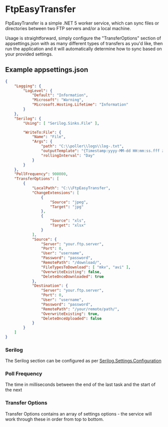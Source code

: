 # FtpEasyTransfer

FtpEasyTransfer is a simple .NET 5 worker service, which can sync files or directories between two FTP servers and/or a local machine.

Usage is straightforward, simply configure the "TransferOptions" section of appsettings.json with as many different types of transfers as you'd like, then run the application and it will automatically determine how to sync based on your provided settings.

## Example appsettings.json

```json
{
    "Logging": {
        "LogLevel": {
            "Default": "Information",
            "Microsoft": "Warning",
            "Microsoft.Hosting.Lifetime": "Information"
        }
    },
    "Serilog": {
        "Using": [ "Serilog.Sinks.File" ],

        "WriteTo:File": {
            "Name": "File",
            "Args": {
                "path": "C:\\poller\\logs\\log-.txt",
                "outputTemplate": "{Timestamp:yyyy-MM-dd HH:mm:ss.fff zzz} [{Level:u3}] {Message:lj}{NewLine}{Exception}",
                "rollingInterval": "Day"
            }
        }
    },
    "PollFrequency": 900000,
    "TransferOptions": [
        {
            "LocalPath": "C:\\FtpEasyTransfer",
            "ChangeExtensions": [
                {
                    "Source": "jpeg",
                    "Target": "jpg"
                },
                {
                    "Source": "xls",
                    "Target": "xlsx"
                }
            ],
            "Source": {
                "Server": "your.ftp.server",
                "Port": 0,
                "User": "username",
                "Password": "password",
                "RemotePath": "/download/",
                "FileTypesToDownload": [ "mkv", "avi" ],
                "OverwriteExisting": false,
                "DeleteOnceDownloaded": true
            },
            "Destination": {
                "Server": "your.ftp.server",
                "Port": 0,
                "User": "username",
                "Password": "password",
                "RemotePath": "/your/remote/path/",
                "OverwriteExisting": true,
                "DeleteOnceUploaded": false
            }
        }
    ]
}
```
### Serilog
The Serilog section can be configured as per [Serilog.Settings.Configuration](https://github.com/serilog/serilog-settings-configuration)

### Poll Frequency
The time in milliseconds between the end of the last task and the start of the next

### Transfer Options
Transfer Options contains an array of settings options - the service will work through these in order from top to bottom.
